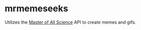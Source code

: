 # mrmemeseeks

Utilizes the [Master of All Science](https://www.masterofallscience.com) API to create memes and gifs.
